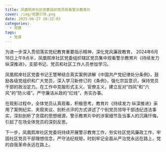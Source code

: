 ```yaml
---
title: 凤凰熙岸社区党委组织党员观看警示教育片
cover: /img/党建引领.png
date: 2025-06-27 10:32:03
categories:
  - 党建
tags:
  - 党课
---
```


为进一步深入贯彻落实党纪教育重要指示精神，深化党风廉政教育， 2024年6月18日上午9点半，凤凰熙岸社区党委组织辖区党员集中观看警示教育片《持续发力 纵深推进》，支部书记、党员和社区工作人员参加学习。

凤凰熙岸社区党委书记王慧琴结合真实案例讲解《中国共产党纪律处分条例》，鼓励各级党组织和广大党员，深入学习新修订的《条例》，强化宗旨意识，保持党员干部的政治定力。在工作中克服形式主义、官僚主义，建立反对“四风”和“六风”的“防火墙”。严守廉洁从政的“红线”，务实办事。

在观影过程中，全体党员认真观看，积极思考。教育片《持续发力 纵深推进》采用了案例纪实、夹叙夹议、剖析点评的方式讲述了个别党员领导干部违纪违法事实，深刻剖析了贪腐的思想根源，警示教育片中的涉案细节及当事人的沉痛忏悔，引起了在场全体党员的深刻反思。

下一步，凤凰熙岸社区党委将持续开展警示教育工作，夯实社区党风廉政工作，牢固社区党员干部理想信念，严守法纪规矩，时刻牢记全面从严治党永远在路上，党的自我革命永远在路上。

